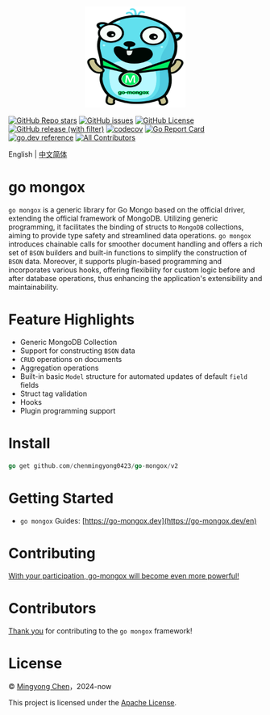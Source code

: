 <p align="center">
  <img src="https://raw.githubusercontent.com/chenmingyong0423/go-mongox-doc/main/docs/public/go-mongox-logo.png" width="200" height="200" akt="go mongox"></img>
</p>

[![GitHub Repo stars](https://img.shields.io/github/stars/chenmingyong0423/go-mongox)](https://github.com/chenmingyong0423/go-mongox/stargazers)
[![GitHub issues](https://img.shields.io/github/issues/chenmingyong0423/go-mongox)](https://github.com/chenmingyong0423/go-mongox/issues)
[![GitHub License](https://img.shields.io/github/license/chenmingyong0423/go-mongox)](https://github.com/chenmingyong0423/go-mongox/blob/main/LICENSE)
[![GitHub release (with filter)](https://img.shields.io/github/v/release/chenmingyong0423/go-mongox)](https://github.com/chenmingyong0423/go-mongox)
[![codecov](https://codecov.io/gh/chenmingyong0423/go-mongox/graph/badge.svg?token=H3CROTTDZ1)](https://codecov.io/gh/chenmingyong0423/go-mongox)
[![Go Report Card](https://goreportcard.com/badge/github.com/chenmingyong0423/go-mongox)](https://goreportcard.com/report/github.com/chenmingyong0423/go-mongox)
[![go.dev reference](https://img.shields.io/badge/go.dev-reference-007d9c?logo=go&logoColor=white&style=flat-square)](https://pkg.go.dev/github.com/chenmingyong0423/go-mongox)
[![All Contributors](https://img.shields.io/badge/all_contributors-1-orange.svg?style=flat-square)](#contributors-)

English | [中文简体](./README-zh_CN.md)

# go mongox
`go mongox` is a generic library for Go Mongo based on the official driver, extending the official framework of MongoDB. Utilizing generic programming, it facilitates the binding of structs to `MongoDB` collections, aiming to provide type safety and streamlined data operations. `go mongox` introduces chainable calls for smoother document handling and offers a rich set of `BSON` builders and built-in functions to simplify the construction of `BSON` data. Moreover, it supports plugin-based programming and incorporates various hooks, offering flexibility for custom logic before and after database operations, thus enhancing the application's extensibility and maintainability.

# Feature Highlights
- Generic MongoDB Collection
- Support for constructing `BSON` data
- `CRUD` operations on documents
- Aggregation operations
- Built-in basic `Model` structure for automated updates of default `field` fields
- Struct tag validation
- Hooks
- Plugin programming support

# Install
```go
go get github.com/chenmingyong0423/go-mongox/v2
```

# Getting Started
- `go mongox` Guides: [https://go-mongox.dev](https://go-mongox.dev/en)

# Contributing
[With your participation, go-mongox will become even more powerful!](https://go-mongox.dev/en/contribute.html)

# Contributors
[Thank you](https://github.com/chenmingyong0423/go-mongox/graphs/contributors) for contributing to the `go mongox` framework!

# License
© [Mingyong Chen](https://github.com/chenmingyong0423)，2024-now

This project is licensed under the [Apache License](https://github.com/chenmingyong0423/go-mongox/blob/main/LICENSE).
